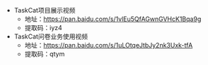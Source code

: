 - TaskCat项目展示视频
  - 地址：https://pan.baidu.com/s/1vlEu5QfAGwnGVHcK1Bqa9g
  - 提取码：iyz4
- TaskCat问卷业务使用视频
  - 地址：https://pan.baidu.com/s/1uLOtqeJtbJy2nk3Uxk-tfA
  - 提取码：qtym
